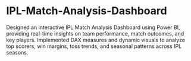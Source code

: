 # IPL-Match-Analysis-Dashboard
Designed an interactive IPL Match Analysis Dashboard using Power BI, providing real-time insights on team performance, match outcomes, and key players.
Implemented DAX measures and dynamic visuals to analyze top scorers, win margins, toss trends, and seasonal patterns across IPL seasons.
